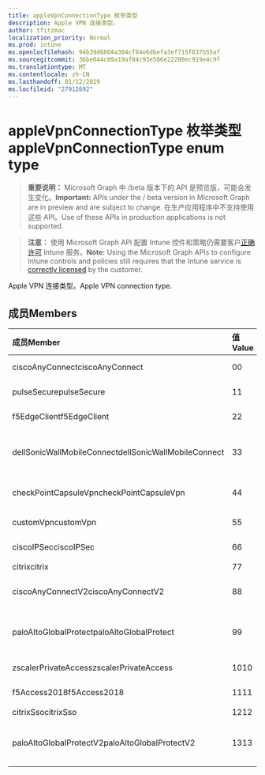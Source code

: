 ```yaml
---
title: appleVpnConnectionType 枚举类型
description: Apple VPN 连接类型。
author: tfitzmac
localization_priority: Normal
ms.prod: intune
ms.openlocfilehash: 94b39d6804a304cf84e6dbefa3ef715f837b55af
ms.sourcegitcommit: 36be044c89a19af84c93e586e22200ec919e4c9f
ms.translationtype: MT
ms.contentlocale: zh-CN
ms.lasthandoff: 01/12/2019
ms.locfileid: "27912692"
---
```

# <a name="applevpnconnectiontype-enum-type"></a><span data-ttu-id="3191b-103">appleVpnConnectionType 枚举类型</span><span class="sxs-lookup"><span data-stu-id="3191b-103">appleVpnConnectionType enum type</span></span>

> <span data-ttu-id="3191b-104">**重要说明：** Microsoft Graph 中 /beta 版本下的 API 是预览版，可能会发生变化。</span><span class="sxs-lookup"><span data-stu-id="3191b-104">**Important:** APIs under the / beta version in Microsoft Graph are in preview and are subject to change.</span></span> <span data-ttu-id="3191b-105">在生产应用程序中不支持使用这些 API。</span><span class="sxs-lookup"><span data-stu-id="3191b-105">Use of these APIs in production applications is not supported.</span></span>

> <span data-ttu-id="3191b-106">**注意：** 使用 Microsoft Graph API 配置 Intune 控件和策略仍需要客户[正确许可](https://go.microsoft.com/fwlink/?linkid=839381) Intune 服务。</span><span class="sxs-lookup"><span data-stu-id="3191b-106">**Note:** Using the Microsoft Graph APIs to configure Intune controls and policies still requires that the Intune service is [correctly licensed](https://go.microsoft.com/fwlink/?linkid=839381) by the customer.</span></span>

<span data-ttu-id="3191b-107">Apple VPN 连接类型。</span><span class="sxs-lookup"><span data-stu-id="3191b-107">Apple VPN connection type.</span></span>
## <a name="members"></a><span data-ttu-id="3191b-108">成员</span><span class="sxs-lookup"><span data-stu-id="3191b-108">Members</span></span>
|<span data-ttu-id="3191b-109">成员</span><span class="sxs-lookup"><span data-stu-id="3191b-109">Member</span></span>|<span data-ttu-id="3191b-110">值</span><span class="sxs-lookup"><span data-stu-id="3191b-110">Value</span></span>|<span data-ttu-id="3191b-111">Description</span><span class="sxs-lookup"><span data-stu-id="3191b-111">Description</span></span>|
|:---|:---|:---|
|<span data-ttu-id="3191b-112">ciscoAnyConnect</span><span class="sxs-lookup"><span data-stu-id="3191b-112">ciscoAnyConnect</span></span>|<span data-ttu-id="3191b-113">0</span><span class="sxs-lookup"><span data-stu-id="3191b-113">0</span></span>|<span data-ttu-id="3191b-114">Cisco AnyConnect。</span><span class="sxs-lookup"><span data-stu-id="3191b-114">Cisco AnyConnect.</span></span>|
|<span data-ttu-id="3191b-115">pulseSecure</span><span class="sxs-lookup"><span data-stu-id="3191b-115">pulseSecure</span></span>|<span data-ttu-id="3191b-116">1</span><span class="sxs-lookup"><span data-stu-id="3191b-116">1</span></span>|<span data-ttu-id="3191b-117">脉冲安全。</span><span class="sxs-lookup"><span data-stu-id="3191b-117">Pulse Secure.</span></span>|
|<span data-ttu-id="3191b-118">f5EdgeClient</span><span class="sxs-lookup"><span data-stu-id="3191b-118">f5EdgeClient</span></span>|<span data-ttu-id="3191b-119">2</span><span class="sxs-lookup"><span data-stu-id="3191b-119">2</span></span>|<span data-ttu-id="3191b-120">F5 边缘客户端。</span><span class="sxs-lookup"><span data-stu-id="3191b-120">F5 Edge Client.</span></span>|
|<span data-ttu-id="3191b-121">dellSonicWallMobileConnect</span><span class="sxs-lookup"><span data-stu-id="3191b-121">dellSonicWallMobileConnect</span></span>|<span data-ttu-id="3191b-122">3</span><span class="sxs-lookup"><span data-stu-id="3191b-122">3</span></span>|<span data-ttu-id="3191b-123">Dell 使 SonicWALL Mobile 连接。</span><span class="sxs-lookup"><span data-stu-id="3191b-123">Dell SonicWALL Mobile Connection.</span></span>|
|<span data-ttu-id="3191b-124">checkPointCapsuleVpn</span><span class="sxs-lookup"><span data-stu-id="3191b-124">checkPointCapsuleVpn</span></span>|<span data-ttu-id="3191b-125">4</span><span class="sxs-lookup"><span data-stu-id="3191b-125">4</span></span>|<span data-ttu-id="3191b-126">检查点胶囊 VPN。</span><span class="sxs-lookup"><span data-stu-id="3191b-126">Check Point Capsule VPN.</span></span>|
|<span data-ttu-id="3191b-127">customVpn</span><span class="sxs-lookup"><span data-stu-id="3191b-127">customVpn</span></span>|<span data-ttu-id="3191b-128">5</span><span class="sxs-lookup"><span data-stu-id="3191b-128">5</span></span>|<span data-ttu-id="3191b-129">自定义 VPN。</span><span class="sxs-lookup"><span data-stu-id="3191b-129">Custom VPN.</span></span>|
|<span data-ttu-id="3191b-130">ciscoIPSec</span><span class="sxs-lookup"><span data-stu-id="3191b-130">ciscoIPSec</span></span>|<span data-ttu-id="3191b-131">6</span><span class="sxs-lookup"><span data-stu-id="3191b-131">6</span></span>|<span data-ttu-id="3191b-132">Cisco (IPSec)。</span><span class="sxs-lookup"><span data-stu-id="3191b-132">Cisco (IPSec).</span></span>|
|<span data-ttu-id="3191b-133">citrix</span><span class="sxs-lookup"><span data-stu-id="3191b-133">citrix</span></span>|<span data-ttu-id="3191b-134">7</span><span class="sxs-lookup"><span data-stu-id="3191b-134">7</span></span>|<span data-ttu-id="3191b-135">Citrix。</span><span class="sxs-lookup"><span data-stu-id="3191b-135">Citrix.</span></span>|
|<span data-ttu-id="3191b-136">ciscoAnyConnectV2</span><span class="sxs-lookup"><span data-stu-id="3191b-136">ciscoAnyConnectV2</span></span>|<span data-ttu-id="3191b-137">8</span><span class="sxs-lookup"><span data-stu-id="3191b-137">8</span></span>|<span data-ttu-id="3191b-138">Cisco AnyConnect V2。</span><span class="sxs-lookup"><span data-stu-id="3191b-138">Cisco AnyConnect V2.</span></span>|
|<span data-ttu-id="3191b-139">paloAltoGlobalProtect</span><span class="sxs-lookup"><span data-stu-id="3191b-139">paloAltoGlobalProtect</span></span>|<span data-ttu-id="3191b-140">9</span><span class="sxs-lookup"><span data-stu-id="3191b-140">9</span></span>|<span data-ttu-id="3191b-141">帕罗奥市网络 GlobalProtect。</span><span class="sxs-lookup"><span data-stu-id="3191b-141">Palo Alto Networks GlobalProtect.</span></span>|
|<span data-ttu-id="3191b-142">zscalerPrivateAccess</span><span class="sxs-lookup"><span data-stu-id="3191b-142">zscalerPrivateAccess</span></span>|<span data-ttu-id="3191b-143">10</span><span class="sxs-lookup"><span data-stu-id="3191b-143">10</span></span>|<span data-ttu-id="3191b-144">Zscaler 专用访问。</span><span class="sxs-lookup"><span data-stu-id="3191b-144">Zscaler Private Access.</span></span>|
|<span data-ttu-id="3191b-145">f5Access2018</span><span class="sxs-lookup"><span data-stu-id="3191b-145">f5Access2018</span></span>|<span data-ttu-id="3191b-146">11</span><span class="sxs-lookup"><span data-stu-id="3191b-146">11</span></span>|<span data-ttu-id="3191b-147">F5 访问 2018。</span><span class="sxs-lookup"><span data-stu-id="3191b-147">F5 Access 2018.</span></span>|
|<span data-ttu-id="3191b-148">citrixSso</span><span class="sxs-lookup"><span data-stu-id="3191b-148">citrixSso</span></span>|<span data-ttu-id="3191b-149">12</span><span class="sxs-lookup"><span data-stu-id="3191b-149">12</span></span>|<span data-ttu-id="3191b-150">Citrix Sso。</span><span class="sxs-lookup"><span data-stu-id="3191b-150">Citrix Sso.</span></span>|
|<span data-ttu-id="3191b-151">paloAltoGlobalProtectV2</span><span class="sxs-lookup"><span data-stu-id="3191b-151">paloAltoGlobalProtectV2</span></span>|<span data-ttu-id="3191b-152">13</span><span class="sxs-lookup"><span data-stu-id="3191b-152">13</span></span>|<span data-ttu-id="3191b-153">帕洛阿尔托市网络 GlobalProtect V2。</span><span class="sxs-lookup"><span data-stu-id="3191b-153">Palo Alto Networks GlobalProtect V2.</span></span>|





